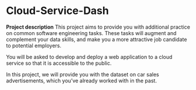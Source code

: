 # Cloud-Service-Dash

**Project description**
This project aims to provide you with additional practice on common software engineering tasks. These tasks will augment and complement your data skills, and make you a more attractive job candidate to potential employers. 

You will be asked to develop and deploy a web application to a cloud service so that it is accessible to the public.

In this project, we will provide you with the dataset on car sales advertisements, which you’ve already worked with in the past.
